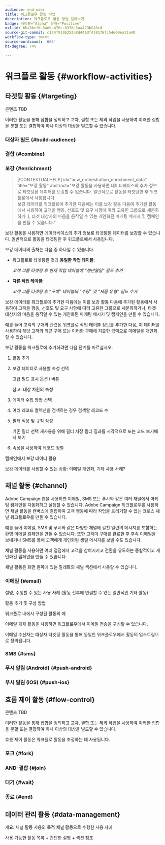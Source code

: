 ```yaml
---
audience: end-user
title: 워크플로우 활동 작업
description: 워크플로우 활동 방법 알아보기
badge: 레이블=“Alpha” 유형=“Positive”
exl-id: 6ba3bcfd-84eb-476c-837d-5aa473b820cd
source-git-commit: c134f930b253a8d4463f438176fc54e09ea21a48
workflow-type: tm+mt
source-wordcount: '665'
ht-degree: 74%

---
```



# 워크플로 활동 {#workflow-activities}

## 타겟팅 활동 {#targeting}

콘텐츠 TBD

<!--à reformuler-->이러한 활동을 통해 집합을 정의하고 교차, 결합 또는 제외 작업을 사용하여 이러한 집합을 분할 또는 결합하여 하나 이상의 대상을 빌드할 수 있습니다.

### 대상자 빌드 {#build-audience}

### 결합 {#combine}

### 보강 {#enrichment}

>[!CONTEXTUALHELP]
>id="acw_orchestration_enrichment_data"
>title="보강 활동"
>abstract="보강 활동을 사용하면 데이터베이스의 추가 정보로 타겟팅된 데이터를 보강할 수 있습니다. 일반적으로 활동을 타겟팅한 후 워크플로에서 사용됩니다.<br/>보강 데이터를 워크플로에 추가한 다음에는 이를 보강 활동 다음에 추가된 활동에서 사용하여 고객을 행동, 선호도 및 요구 사항에 따라 고유한 그룹으로 세분화하거나, 타겟 대상자의 마음을 움직일 수 있는 개인화된 마케팅 메시지 및 캠페인을 만들 수 있습니다."

보강 활동을 사용하면 데이터베이스의 추가 정보로 타겟팅된 데이터를 보강할 수 있습니다. 일반적으로 활동을 타겟팅한 후 워크플로에서 사용됩니다.

보강 데이터의 출처는 다음 중 하나일 수 있습니다.

* 워크플로로 타겟팅된 것과 **동일한 작업 테이블**:

   *고객 그룹 타겟팅 후 현재 작업 테이블에 “생년월일” 필드 추가*

* **다른 작업 테이블**:

   *고객 그룹 타겟팅 후 “구매” 테이블의 “수량” 및 “제품 유형” 필드 추가*

보강 데이터를 워크플로에 추가한 다음에는 이를 보강 활동 다음에 추가된 활동에서 사용하여 고객을 행동, 선호도 및 요구 사항에 따라 고유한 그룹으로 세분화하거나, 타겟 대상자의 마음을 움직일 수 있는 개인화된 마케팅 메시지 및 캠페인을 만들 수 있습니다.

예를 들어 고객의 구매와 관련된 워크플로 작업 테이블 정보를 추가한 다음, 이 데이터를 사용하여 해당 고객의 최근 구매 또는 이러한 구매에 지출한 금액으로 이메일을 개인화할 수 있습니다.

보강 활동을 워크플로에 추가하려면 다음 단계를 따르십시오.

1. 활동 추가
1. 보강 데이터로 사용할 속성 선택

   고급 필드 표시 옵션
i 버튼

   참고: 대상 차원의 속성

1. 데이터 수집 방법 선택
1. 여러 레코드 컬렉션을 검색하는 경우 검색할 레코드 수
1. 필터 적용 및 규칙 작성

   기존 필터 선택
재사용을 위해 필터 저장
필터 결과를 시각적으로 또는 코드 보기에서 보기

1. 속성을 사용하여 레코드 정렬

캠페인에서 보강 데이터 활용

보강 데이터를 사용할 수 있는 상황: 이메일 개인화, 기타 사용 사례?


## 채널 활동 {#channel}

Adobe Campaign 웹을 사용하면 이메일, SMS 또는 푸시와 같은 여러 채널에서 마케팅 캠페인을 자동화하고 실행할 수 있습니다. Adobe Campaign 워크플로우를 사용하면 채널 활동을 캔버스에 결합하여 고객 행동에 따라 작업을 트리거할 수 있는 크로스 채널 워크플로우를 만들 수 있습니다.

예를 들어 이메일, SMS 및 푸시와 같은 다양한 채널에 걸친 일련의 메시지를 포함하는 환영 이메일 캠페인을 만들 수 있습니다. 또한 고객이 구매를 완료한 후 후속 이메일을 보내거나 SMS를 통해 고객에게 개인화된 생일 메시지를 보낼 수도 있습니다.

채널 활동을 사용하면 여러 접점에서 고객을 참여시키고 전환을 유도하는 종합적이고 개인화된 캠페인을 만들 수 있습니다.

채널 활동은 화면 왼쪽에 있는 팔레트의 채널 섹션에서 사용할 수 있습니다.

### 이메일 {#email}

설명, 수행할 수 있는 사용 사례 (활동 전후에 연결할 수 있는 일반적인 기타 활동)

활동 추가 및 구성 방법

워크플로 내에서 구성된 활동의 예


이메일 게재 활동을 사용하면 워크플로우에서 이메일 전송을 구성할 수 있습니다.

<!-- Scheduled emails available?

This can be a single send email and sent just once, or it can be a recurring email.
* Single send emails are standard emails, sent once.
* Recurring emails allow you to send the same email multiple times to different targets over a defined period. You can aggregate the deliveries per period in order to get reports that correspond to your needs.

When linked to a scheduler, you can define recurring emails.-->

이메일 수신자는 대상자 타겟팅 활동을 통해 동일한 워크플로우에서 활동의 업스트림으로 정의됩니다.

<!--The message preparation is triggered according to the workflow execution parameters. From the message dashboard, you can select whether to request or not a manual confirmation to send the message (required by default). You can start the workflow manually or place a scheduler activity in the workflow to automate execution.-->


### SMS {#sms}

### 푸시 알림 (Android) {#push-android}

### 푸시 알림 (iOS) {#push-ios}

## 흐름 제어 활동 {#flow-control}

콘텐츠 TBD

<!--à reformuler-->이러한 활동을 통해 집합을 정의하고 교차, 결합 또는 제외 작업을 사용하여 이러한 집합을 분할 또는 결합하여 하나 이상의 대상을 빌드할 수 있습니다.

흐름 제어 활동은 워크플로 활동을 조정하는 데 사용됩니다.

### 포크 {#fork}

### AND-결합 {#join}


### 대기 {#wait}

### 종료 {#end}

## 데이터 관리 활동 {#data-management}

개요: 채널 활동 사용의 목적
채널 활동으로 수행한 사용 사례

사용 가능한 활동 목록 + 간단한 설명 + 섹션 참조

